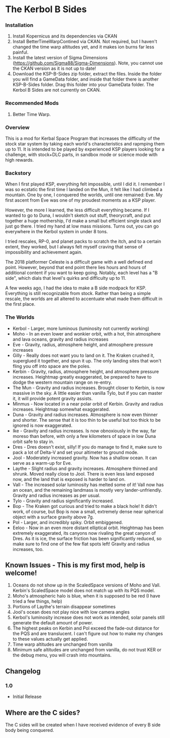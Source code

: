 # The Kerbol B Sides
### Installation
1. Install Kopernicus and its dependencies via CKAN
2. Install BetterTimeWarpContined via CKAN. Not required, but I haven't changed the time warp altitudes yet, and it makes ion burns far less painful.
3. Install the latest version of Sigma Dimensions (https://github.com/Sigma88/Sigma-Dimensions). Note, you cannot use the CKAN version as it is not up to date!
4. Download the KSP-B-Sides zip folder, extract the files. Inside the folder you will find a GameData folder, and inside that folder there is another KSP-B-Sides folder. Drag this folder into your GameData folder. The Kerbol B Sides are not currently on CKAN.

### Recommended Mods
1. Better Time Warp.
### Overview
This is a mod for Kerbal Space Program that increases the difficulty of the stock star system by taking each world's characteristics and rapmping them up to 11. It is intended to be played by experienced KSP players looking for a challenge, with stock+DLC parts, in sandbox mode or science mode with high rewards.

### Backstory
When I first played KSP, everything felt impossible, until I did it. I remember I was so ecstatic the first time I landed on the Mun, it felt like I had climbed a mountain. One by one, I conquered the worlds, until one remained: Eve. My first ascent from Eve was one of my proudest moments as a KSP player.

However, the more I learned, the less difficult everything became. If I wanted to go to Duna, I wouldn't sketch out stuff, theorycraft, and put together a huge mothership, I'd make a small but efficient single stack and just go there. I tried my hand at low mass missions. Turns out, you can go everywhere in the Kerbol system in under 8 tons.

I tried rescales, RP-0, and planet packs to scratch the itch, and to a certain extent, they worked, but I always felt myself craving that sense of impossibility and achievement again.

The 2018 platformer Celeste is a difficult game with a well defined end point. However, beyond that end point there lies hours and hours of additional content if you want to keep going. Notably, each level has a "B side", which dials that level's quirks and difficulty up to 11.

A few weeks ago, I had the idea to make a B side modpack for KSP. Everything is still recognizable from stock. Rather than being a simple rescale, the worlds are all altered to accentuate what made them difficult in the first place.

### The Worlds

* Kerbol - Larger, more luminous (luminosity not currently working)
* Moho - In an even lower and wonkier orbit, with a hot, thin atmosphere and lava oceans, gravity and radius increases
* Eve - Gravity, radius, atmosphere height, and atmosphere pressure increases
* Gilly - Really does not want you to land on it. The Kraken crushed it, superglued it together, and spun it up. The only landing sites that won't fling you off into space are the poles.
* Kerbin - Gravity, radius, atmosphere height, and atmosphere pressure increases. Heightmap greatly exaggerated, be prepared to have to dodge the western mountain range on re-entry.
* The Mun - Gravity and radius increases. Brought closer to Kerbin, is now massive in the sky. A little easier than vanilla Tylo, but if you can master it, it will provide potent gravity assists.
* Minmus - Now located in a near polar orbit of Kerbin. Gravity and radius increases. Heightmap somewhat exaggerated.
* Duna - Gravity and radius increases. Atmosphere is now even thinner and shorter. The sense that it is too thin to be useful but too thick to be ignored is now exaggerated.
* Ike - Gravity and radius increases. Is now obnoxiously in the way, far moreso than before, with only a few kilometers of space in low Duna orbit safe to stay in.
* Dres - Dres doesn't exist, silly! If you do manage to find it, make sure to pack a lot of Delta-V and set your altimeter to ground mode.
* Jool - Moderately increased gravity. Now has a shallow ocean. It can serve as a warm-up for Eve.
* Laythe - Slight radius and gravity increases. Atmosphere thinned and shrunk. Moved really close to Jool. There is even less land exposed now, and the land that is exposed is harder to land on.
* Vall - The increased solar luminosity has melted some of it! Vall now has an ocean, and the remaining landmass is mostly very lander-unfriendly. Gravity and radius increases as per usual.
* Tylo - Gravity and radius significantly increased.
* Bop - The Kraken got curious and tried to make a black hole! It didn't work, of course, but Bop is now a small, extremely dense near spherical object with a surface gravity above 7g.
* Pol - Larger, and incredibly spiky. Orbit embiggened.
* Eeloo - Now in an even more distant elliptical orbit. Heightmap has been extremely exaggerated, its canyons now rivaling the great canyon of Dres. As it is ice, the surface friction has been significantly reduced, so make sure to find one of the few flat spots left! Gravity and radius increases, too.

## Known Issues - This is my first mod, help is welcome!
1. Oceans do not show up in the ScaledSpace versions of Moho and Vall. Kerbin's ScaledSpace model does not match up with its PQS model.
2. Moho's atmospheric halo is blue, when it is supposed to be red (I have tried a few things, help)
3. Portions of Laythe's terrain disappear sometimes
4. Jool's ocean does not play nice with low camera angles
5. Kerbol's luminosity increase does not work as intended, solar panels still generate the default amount of power.
6. The highest peaks on Kerbin and Pol exceed the fade-out distance for the PQS and are translucent. I can't figure out how to make my changes to these values actually get applied.
7. Time warp altitudes are unchanged from vanilla
8. Minimum safe altitudes are unchanged from vanilla, do not trust KER or the debug menu, you will crash into mountains.

## Changelog
### 1.0
* Initial Release

## Where are the C sides?
The C sides will be created when I have received evidence of every B side body being conquered.
